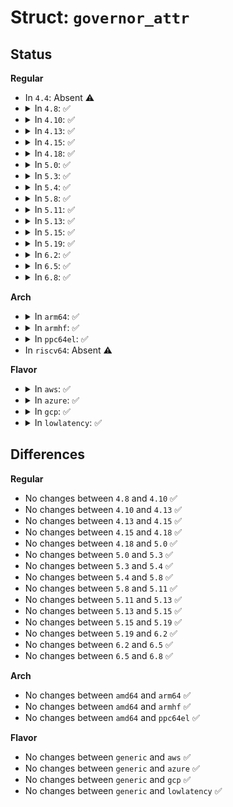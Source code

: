 # Struct: <code>governor_attr</code>

## Status
<b>Regular</b>
<ul>
<li>
In <code>4.4</code>: Absent ⚠️
</li>
<li>
<details>
<summary>In <code>4.8</code>: ✅</summary>

```c
struct governor_attr {
    struct attribute attr;
    ssize_t (*show)(struct gov_attr_set *, char *);
    ssize_t (*store)(struct gov_attr_set *, const char *, size_t);
};
```
</details>
</li>
<li>
<details>
<summary>In <code>4.10</code>: ✅</summary>

```c
struct governor_attr {
    struct attribute attr;
    ssize_t (*show)(struct gov_attr_set *, char *);
    ssize_t (*store)(struct gov_attr_set *, const char *, size_t);
};
```
</details>
</li>
<li>
<details>
<summary>In <code>4.13</code>: ✅</summary>

```c
struct governor_attr {
    struct attribute attr;
    ssize_t (*show)(struct gov_attr_set *, char *);
    ssize_t (*store)(struct gov_attr_set *, const char *, size_t);
};
```
</details>
</li>
<li>
<details>
<summary>In <code>4.15</code>: ✅</summary>

```c
struct governor_attr {
    struct attribute attr;
    ssize_t (*show)(struct gov_attr_set *, char *);
    ssize_t (*store)(struct gov_attr_set *, const char *, size_t);
};
```
</details>
</li>
<li>
<details>
<summary>In <code>4.18</code>: ✅</summary>

```c
struct governor_attr {
    struct attribute attr;
    ssize_t (*show)(struct gov_attr_set *, char *);
    ssize_t (*store)(struct gov_attr_set *, const char *, size_t);
};
```
</details>
</li>
<li>
<details>
<summary>In <code>5.0</code>: ✅</summary>

```c
struct governor_attr {
    struct attribute attr;
    ssize_t (*show)(struct gov_attr_set *, char *);
    ssize_t (*store)(struct gov_attr_set *, const char *, size_t);
};
```
</details>
</li>
<li>
<details>
<summary>In <code>5.3</code>: ✅</summary>

```c
struct governor_attr {
    struct attribute attr;
    ssize_t (*show)(struct gov_attr_set *, char *);
    ssize_t (*store)(struct gov_attr_set *, const char *, size_t);
};
```
</details>
</li>
<li>
<details>
<summary>In <code>5.4</code>: ✅</summary>

```c
struct governor_attr {
    struct attribute attr;
    ssize_t (*show)(struct gov_attr_set *, char *);
    ssize_t (*store)(struct gov_attr_set *, const char *, size_t);
};
```
</details>
</li>
<li>
<details>
<summary>In <code>5.8</code>: ✅</summary>

```c
struct governor_attr {
    struct attribute attr;
    ssize_t (*show)(struct gov_attr_set *, char *);
    ssize_t (*store)(struct gov_attr_set *, const char *, size_t);
};
```
</details>
</li>
<li>
<details>
<summary>In <code>5.11</code>: ✅</summary>

```c
struct governor_attr {
    struct attribute attr;
    ssize_t (*show)(struct gov_attr_set *, char *);
    ssize_t (*store)(struct gov_attr_set *, const char *, size_t);
};
```
</details>
</li>
<li>
<details>
<summary>In <code>5.13</code>: ✅</summary>

```c
struct governor_attr {
    struct attribute attr;
    ssize_t (*show)(struct gov_attr_set *, char *);
    ssize_t (*store)(struct gov_attr_set *, const char *, size_t);
};
```
</details>
</li>
<li>
<details>
<summary>In <code>5.15</code>: ✅</summary>

```c
struct governor_attr {
    struct attribute attr;
    ssize_t (*show)(struct gov_attr_set *, char *);
    ssize_t (*store)(struct gov_attr_set *, const char *, size_t);
};
```
</details>
</li>
<li>
<details>
<summary>In <code>5.19</code>: ✅</summary>

```c
struct governor_attr {
    struct attribute attr;
    ssize_t (*show)(struct gov_attr_set *, char *);
    ssize_t (*store)(struct gov_attr_set *, const char *, size_t);
};
```
</details>
</li>
<li>
<details>
<summary>In <code>6.2</code>: ✅</summary>

```c
struct governor_attr {
    struct attribute attr;
    ssize_t (*show)(struct gov_attr_set *, char *);
    ssize_t (*store)(struct gov_attr_set *, const char *, size_t);
};
```
</details>
</li>
<li>
<details>
<summary>In <code>6.5</code>: ✅</summary>

```c
struct governor_attr {
    struct attribute attr;
    ssize_t (*show)(struct gov_attr_set *, char *);
    ssize_t (*store)(struct gov_attr_set *, const char *, size_t);
};
```
</details>
</li>
<li>
<details>
<summary>In <code>6.8</code>: ✅</summary>

```c
struct governor_attr {
    struct attribute attr;
    ssize_t (*show)(struct gov_attr_set *, char *);
    ssize_t (*store)(struct gov_attr_set *, const char *, size_t);
};
```
</details>
</li>
</ul>
<b>Arch</b>
<ul>
<li>
<details>
<summary>In <code>arm64</code>: ✅</summary>

```c
struct governor_attr {
    struct attribute attr;
    ssize_t (*show)(struct gov_attr_set *, char *);
    ssize_t (*store)(struct gov_attr_set *, const char *, size_t);
};
```
</details>
</li>
<li>
<details>
<summary>In <code>armhf</code>: ✅</summary>

```c
struct governor_attr {
    struct attribute attr;
    ssize_t (*show)(struct gov_attr_set *, char *);
    ssize_t (*store)(struct gov_attr_set *, const char *, size_t);
};
```
</details>
</li>
<li>
<details>
<summary>In <code>ppc64el</code>: ✅</summary>

```c
struct governor_attr {
    struct attribute attr;
    ssize_t (*show)(struct gov_attr_set *, char *);
    ssize_t (*store)(struct gov_attr_set *, const char *, size_t);
};
```
</details>
</li>
<li>
In <code>riscv64</code>: Absent ⚠️
</li>
</ul>
<b>Flavor</b>
<ul>
<li>
<details>
<summary>In <code>aws</code>: ✅</summary>

```c
struct governor_attr {
    struct attribute attr;
    ssize_t (*show)(struct gov_attr_set *, char *);
    ssize_t (*store)(struct gov_attr_set *, const char *, size_t);
};
```
</details>
</li>
<li>
<details>
<summary>In <code>azure</code>: ✅</summary>

```c
struct governor_attr {
    struct attribute attr;
    ssize_t (*show)(struct gov_attr_set *, char *);
    ssize_t (*store)(struct gov_attr_set *, const char *, size_t);
};
```
</details>
</li>
<li>
<details>
<summary>In <code>gcp</code>: ✅</summary>

```c
struct governor_attr {
    struct attribute attr;
    ssize_t (*show)(struct gov_attr_set *, char *);
    ssize_t (*store)(struct gov_attr_set *, const char *, size_t);
};
```
</details>
</li>
<li>
<details>
<summary>In <code>lowlatency</code>: ✅</summary>

```c
struct governor_attr {
    struct attribute attr;
    ssize_t (*show)(struct gov_attr_set *, char *);
    ssize_t (*store)(struct gov_attr_set *, const char *, size_t);
};
```
</details>
</li>
</ul>

## Differences
<b>Regular</b>
<ul>
<li>
No changes between <code>4.8</code> and <code>4.10</code> ✅
</li>
<li>
No changes between <code>4.10</code> and <code>4.13</code> ✅
</li>
<li>
No changes between <code>4.13</code> and <code>4.15</code> ✅
</li>
<li>
No changes between <code>4.15</code> and <code>4.18</code> ✅
</li>
<li>
No changes between <code>4.18</code> and <code>5.0</code> ✅
</li>
<li>
No changes between <code>5.0</code> and <code>5.3</code> ✅
</li>
<li>
No changes between <code>5.3</code> and <code>5.4</code> ✅
</li>
<li>
No changes between <code>5.4</code> and <code>5.8</code> ✅
</li>
<li>
No changes between <code>5.8</code> and <code>5.11</code> ✅
</li>
<li>
No changes between <code>5.11</code> and <code>5.13</code> ✅
</li>
<li>
No changes between <code>5.13</code> and <code>5.15</code> ✅
</li>
<li>
No changes between <code>5.15</code> and <code>5.19</code> ✅
</li>
<li>
No changes between <code>5.19</code> and <code>6.2</code> ✅
</li>
<li>
No changes between <code>6.2</code> and <code>6.5</code> ✅
</li>
<li>
No changes between <code>6.5</code> and <code>6.8</code> ✅
</li>
</ul>
<b>Arch</b>
<ul>
<li>
No changes between <code>amd64</code> and <code>arm64</code> ✅
</li>
<li>
No changes between <code>amd64</code> and <code>armhf</code> ✅
</li>
<li>
No changes between <code>amd64</code> and <code>ppc64el</code> ✅
</li>
</ul>
<b>Flavor</b>
<ul>
<li>
No changes between <code>generic</code> and <code>aws</code> ✅
</li>
<li>
No changes between <code>generic</code> and <code>azure</code> ✅
</li>
<li>
No changes between <code>generic</code> and <code>gcp</code> ✅
</li>
<li>
No changes between <code>generic</code> and <code>lowlatency</code> ✅
</li>
</ul>
